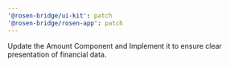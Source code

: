 ```yaml
---
'@rosen-bridge/ui-kit': patch
'@rosen-bridge/rosen-app': patch
---
```


Update the Amount Component and Implement it to ensure clear presentation of financial data.
